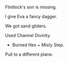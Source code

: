 Flintlock's son is missing.

I give Eva a fancy dagger.

We got sand gliders.

Used Channel Divinity.
- Burned Hex + Misty Step.

Pull to a different plane.